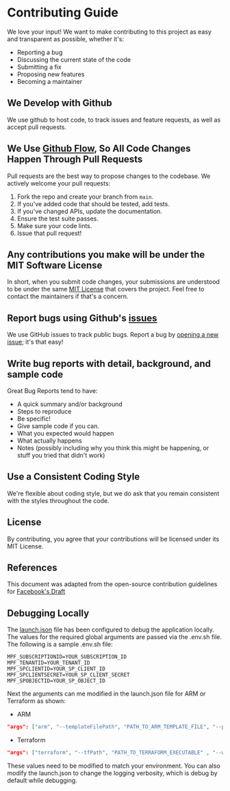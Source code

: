 # Contributing Guide

We love your input! We want to make contributing to this project as easy and transparent as possible, whether it's:

- Reporting a bug
- Discussing the current state of the code
- Submitting a fix
- Proposing new features
- Becoming a maintainer

## We Develop with Github
We use github to host code, to track issues and feature requests, as well as accept pull requests.

## We Use [Github Flow](https://guides.github.com/introduction/flow/index.html), So All Code Changes Happen Through Pull Requests
Pull requests are the best way to propose changes to the codebase. We actively welcome your pull requests:

1. Fork the repo and create your branch from `main`.
2. If you've added code that should be tested, add tests.
3. If you've changed APIs, update the documentation.
4. Ensure the test suite passes.
5. Make sure your code lints.
6. Issue that pull request!

## Any contributions you make will be under the MIT Software License
In short, when you submit code changes, your submissions are understood to be under the same [MIT License](http://choosealicense.com/licenses/mit/) that covers the project. Feel free to contact the maintainers if that's a concern.

## Report bugs using Github's [issues](https://github.com/briandk/transcriptase-atom/issues)
We use GitHub issues to track public bugs. Report a bug by [opening a new issue](https://github.com/briandk/transcriptase-atom/issues/new); it's that easy!

## Write bug reports with detail, background, and sample code
Great Bug Reports tend to have:

- A quick summary and/or background
- Steps to reproduce
- Be specific!
- Give sample code if you can.
- What you expected would happen
- What actually happens
- Notes (possibly including why you think this might be happening, or stuff you tried that didn't work)

## Use a Consistent Coding Style
We're flexible about coding style, but we do ask that you remain consistent with the styles throughout the code. 

## License
By contributing, you agree that your contributions will be licensed under its MIT License.

## References
This document was adapted from the open-source contribution guidelines for [Facebook's Draft](https://github.com/facebook/draft-js)

## Debugging Locally

The [launch.json](.vscode/launch.json) file has been configured to debug the application locally. The values for the required global arguments are passed via the .env.sh file. The following is a sample .env.sh file:

```shell
MPF_SUBSCRIPTIONID=YOUR_SUBSCRIPTION_ID
MPF_TENANTID=YOUR_TENANT_ID
MPF_SPCLIENTID=YOUR_SP_CLIENT_ID
MPF_SPCLIENTSECRET=YOUR_SP_CLIENT_SECRET
MPF_SPOBJECTID=YOUR_SP_OBJECT_ID
```

Next the arguments can me modified in the launch.json file for ARM or Terraform as shown:

* ARM

```json
"args": ["arm", "--templateFilePath", "PATH_TO_ARM_TEMPLATE_FILE", "--parametersFilePath", "PATH_TO_PARAMETERS_FILE"]
```

* Terraform

```json
"args": ["terraform", "--tfPath", "PATH_TO_TERRAFORM_EXECUTABLE" , "--workingDir", "PATH_TO_TERRAFORM_MODULE_DIRECTORY", "--varFilePath", "PATH_TO_TERRAFORM_VARIABLES_FILE"]
```

These values need to be modified to match your environment. You can also modify the launch.json to change the logging verbosity, which is debug by default while debugging.

